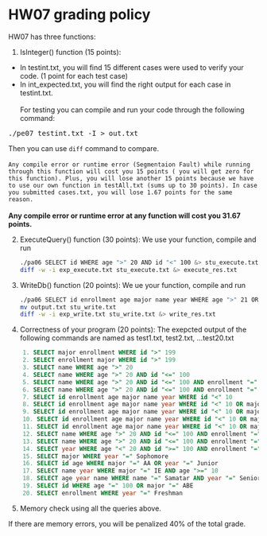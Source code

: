 # HW07 grading policy

HW07 has three functions:

1. IsInteger() function (15 points):
- In testint.txt, you will find 15 different cases were used to verify your code. (1 point for each test case)
- In int_expected.txt, you will find the right output for each case in testint.txt. </br></br>
For testing you can compile and run  your code through the following command:
<pre>
./pe07 testint.txt -I > out.txt
</pre>

Then you can use `diff` command to compare. </br></br>
`Any compile error or runtime error (Segmentaion Fault) while running through this function will cost you 15 points ( you will get zero for this function). Plus, you will lose another 15 points because we have to use our own function in testAll.txt (sums up to 30 points). In case you submitted cases.txt, you will lose 1.67 points for the same reason.`</br></br>
<strong>Any compile error or runtime error at any function will cost you 31.67 points.</strong>
	
2. ExecuteQuery() function (30 points):
	We use your function, compile and run
	```BASH
	./pa06 SELECT id WHERE age ">" 20 AND id "<" 100 &> stu_execute.txt
    diff -w -i exp_execute.txt stu_execute.txt &> execute_res.txt	
	```

3. WriteDb() function (20 points):
	We ue your function, compile and run
	```BASH
	./pa06 SELECT id enrollment age major name year WHERE age ">" 21 OR id "<" 10
    mv output.txt stu_write.txt
    diff -w -i exp_write.txt stu_write.txt &> write_res.txt
	```
	
4. Correctness of your program (20 points):
The exepcted output of the following commands are named as test1.txt, test2.txt, ...test20.txt
```SQL
	1. SELECT major enrollment WHERE id ">" 199
	2. SELECT enrollment major WHERE id ">" 199
	3. SELECT name WHERE age ">" 20
	4. SELECT name WHERE age ">" 20 AND id "<=" 100
	5. SELECT name WHERE age ">" 20 AND id "<=" 100 AND enrollment "=" Yes
	6. SELECT name WHERE age ">" 20 AND id "<=" 100 AND enrollment "=" Yes AND major "=" ECE
	7. SELECT id enrollment age major name year WHERE id "<" 10
	8. SELECT id enrollment age major name year WHERE id "<" 10 OR major "=" ECE
	9. SELECT id enrollment age major name year WHERE id "<" 10 OR major "=" ECE OR age ">=" 19
	10. SELECT id enrollment age major name year WHERE id "<" 10 OR major "=" ECE OR age ">=" 19 OR enrollment "=" Yes
	11. SELECT id enrollment age major name year WHERE id "<" 10 OR major "=" ECE OR age ">=" 19 OR enrollment "=" Yes OR name = ECE264 
	12. SELECT name WHERE age ">" 20 AND id "<=" 100 AND enrollment "=" Yes AND major "=" ECE AND year "=" Freshman
	13. SELECT name WHERE age ">" 20 AND id "<=" 100 AND enrollment "=" Yes AND major "=" GG AND year "=" Freshman
	14. SELECT year WHERE age "<" 20 AND id ">=" 100 AND enrollment "=" No AND major "=" ECE AND year "=" Freshman
	15. SELECT major WHERE year "=" Sophomore
	16. SELECT id age WHERE major "=" AA OR year "=" Junior
	17. SELECT name year WHERE major "=" IE AND age ">=" 10
	18. SELECT age year name WHERE name "=" Samatar AND year "=" Senior
	19. SELECT id WHERE age "=" 100 OR major "=" ABE
	20. SELECT enrollment WHERE year "=" Freshman

```
5. Memory check using all the queries above.

If there are memory errors, you will be penalized 40% of the total grade.


